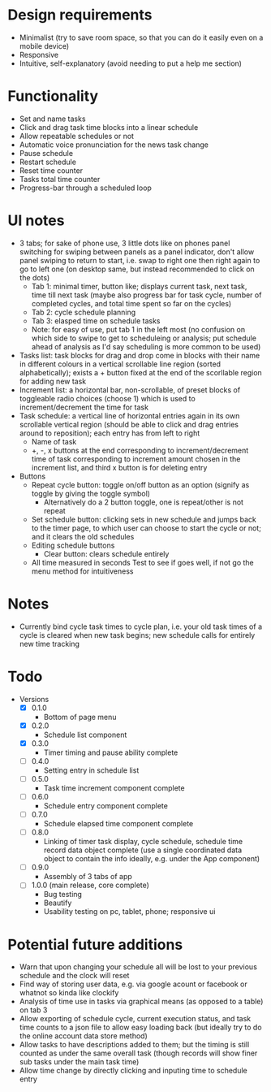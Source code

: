 # Design requirements
- Minimalist (try to save room space, so that you can do it easily even on a mobile device)
- Responsive
- Intuitive, self-explanatory (avoid needing to put a help me section)
# Functionality
- Set and name tasks
- Click and drag task time blocks into a linear schedule
- Allow repeatable schedules or not
- Automatic voice pronunciation for the news task change
- Pause schedule
- Restart schedule
- Reset time counter
- Tasks total time counter
- Progress-bar through a scheduled loop
# UI notes
- 3 tabs; for sake of phone use, 3 little dots like on phones panel switching for swiping between panels as a panel indicator, don't allow panel swiping to return to start, i.e. swap to right one then right again to go to left one (on desktop same, but instead recommended to click on the dots)
  - Tab 1: minimal timer, button like; displays current task, next task, time till next task (maybe also progress bar for task cycle, number of completed cycles, and total time spent so far on the cycles)
  - Tab 2: cycle schedule planning
  - Tab 3: elasped time on schedule tasks
  - Note: for easy of use, put tab 1 in the left most (no confusion on which side to swipe to get to scheduleing or analysis; put schedule ahead of analysis as I'd say scheduling is more common to be used)
- Tasks list: task blocks for drag and drop come in blocks with their name in different colours in a vertical scrollable line region (sorted alphabetically); exists a + button fixed at the end of the scorllable region for adding new task
- Increment list: a horizontal bar, non-scrollable, of preset blocks of toggleable radio choices (choose 1) which is used to increment/decrement the time for task
- Task schedule: a vertical line of horizontal entries again in its own scrollable vertical region (should be able to click and drag entries around to reposition); each entry has from left to right
  - Name of task
  - +, -, x buttons at the end corresponding to increment/decrement time of task corresponding to increment amount chosen in the increment list, and third x button is for deleting entry
- Buttons
  - Repeat cycle button: toggle on/off button as an option (signify as toggle by giving the toggle symbol)
    - Alternatively do a 2 button toggle, one is repeat/other is not repeat
  - Set schedule button: clicking sets in new schedule and jumps back to the timer page, to which user can choose to start the cycle or not; and it clears the old schedules
  - Editing schedule buttons
    - Clear button: clears schedule entirely
  - All time measured in seconds
Test to see if goes well, if not go the menu method for intuitiveness
# Notes
- Currently bind cycle task times to cycle plan, i.e. your old task times of a cycle is cleared when new task begins; new schedule calls for entirely new time tracking
# Todo
- Versions
  - [x] 0.1.0
    - Bottom of page menu
  - [x] 0.2.0
    - Schedule list component
  - [x] 0.3.0
    - Timer timing and pause ability complete
  - [ ] 0.4.0
    - Setting entry in schedule list
  - [ ] 0.5.0
    - Task time increment component complete
  - [ ] 0.6.0
    - Schedule entry component complete
  - [ ] 0.7.0
    - Schedule elapsed time component complete
  - [ ] 0.8.0
    - Linking of timer task display, cycle schedule, schedule time record data object complete (use a single coordinated data object to contain the info ideally, e.g. under the App component)
  - [ ] 0.9.0
    - Assembly of 3 tabs of app
  - [ ] 1.0.0 (main release, core complete)
    - Bug testing
    - Beautify
    - Usability testing on pc, tablet, phone; responsive ui
# Potential future additions
- Warn that upon changing your schedule all will be lost to your previous schedule and the clock will reset
- Find way of storing user data, e.g. via google acount or facebook or whatnot so kinda like clockify
- Analysis of time use in tasks via graphical means (as opposed to a table) on tab 3
- Allow exporting of schedule cycle, current execution status, and task time counts to a json file to allow easy loading back (but ideally try to do the online account data store method)
- Allow tasks to have descriptions added to them; but the timing is still counted as under the same overall task (though records will show finer sub tasks under the main task time)
- Allow time change by directly clicking and inputing time to schedule entry